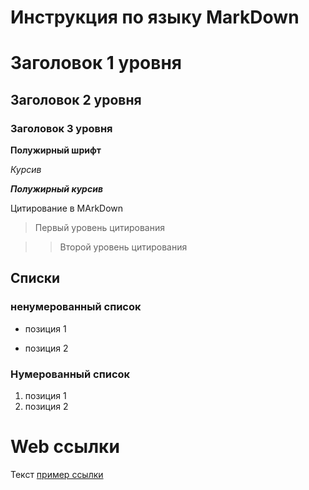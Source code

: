 # Инструкция по языку MarkDown

# Заголовок 1 уровня
## Заголовок 2 уровня
### Заголовок 3 уровня

**Полужирный шрифт**

*Курсив*

***Полужирный курсив***

Цитирование в MArkDown

> Первый уровень цитирования

>> Второй уровень цитирования

## Списки

### ненумерованный список

* позиция 1

* позиция 2

### Нумерованный список

1. позиция 1
2. позиция 2

# Web ссылки
Текст [пример ссылки](http://yandex.ru "Всплывающая подсказка")